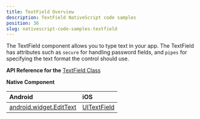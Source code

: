 ```yaml
---
title: TextField Overview
description: TextField NativeScript code samples
position: 36
slug: nativescript-code-samples-textfield
---
```

The TextField component allows you to type text in your app. The TextField has attributes such as `secure` for handling password fields, and `pipes` for specifying the text format the control should use.

**API Reference for the** [TextField Class](http://docs.nativescript.org/api-reference/modules/_ui_text_field_.html)

**Native Component**

| Android               | iOS      |
|:----------------------|:---------|
| [android.widget.EditText](http://developer.android.com/reference/android/widget/EditText.html) | [UITextField](https://developer.apple.com/library/ios/documentation/UIKit/Reference/UITextField_Class/) |
